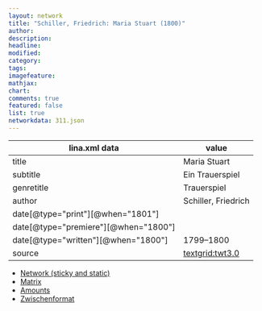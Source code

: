 ```yaml
---
layout: network
title: "Schiller, Friedrich: Maria Stuart (1800)"
author:
description:
headline:
modified:
category:
tags:
imagefeature: 
mathjax: 
chart: 
comments: true
featured: false
list: true
networkdata: 311.json
---
```

lina.xml data  | value
------------- | -------------
title|Maria Stuart
subtitle|Ein Trauerspiel
genretitle|Trauerspiel
author|Schiller, Friedrich
date[@type="print"][@when="1801"]|
date[@type="premiere"][@when="1800"]|
date[@type="written"][@when="1800"]|1799–1800
source|[textgrid:twt3.0](https://textgridlab.org/1.0/tgcrud-public/rest/textgrid:twt3.0/data)



* [Network (sticky and static)](/network311)
* [Matrix](/matrix311)
* [Amounts](/amounts311)
* [Zwischenformat](/lina311 )
